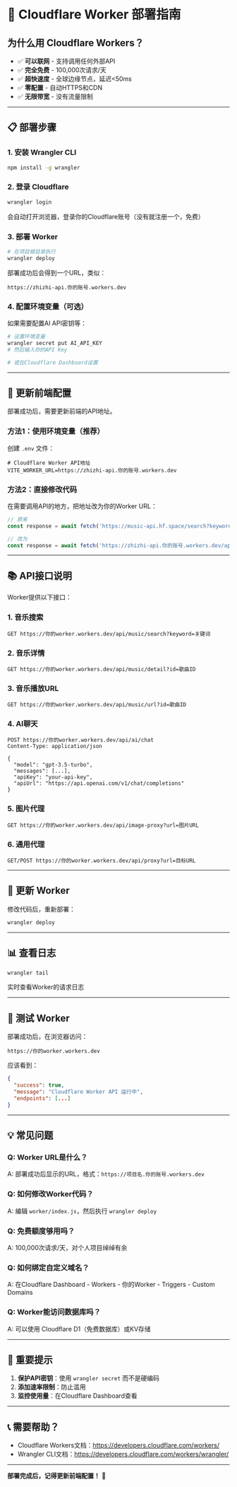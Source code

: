 # 🚀 Cloudflare Worker 部署指南

## 为什么用 Cloudflare Workers？
- ✅ **可以联网** - 支持调用任何外部API
- ✅ **完全免费** - 100,000次请求/天
- ✅ **超快速度** - 全球边缘节点，延迟<50ms
- ✅ **零配置** - 自动HTTPS和CDN
- ✅ **无限带宽** - 没有流量限制

---

## 📋 部署步骤

### 1. 安装 Wrangler CLI

```bash
npm install -g wrangler
```

### 2. 登录 Cloudflare

```bash
wrangler login
```

会自动打开浏览器，登录你的Cloudflare账号（没有就注册一个，免费）

### 3. 部署 Worker

```bash
# 在项目根目录执行
wrangler deploy
```

部署成功后会得到一个URL，类似：
```
https://zhizhi-api.你的账号.workers.dev
```

### 4. 配置环境变量（可选）

如果需要配置AI API密钥等：

```bash
# 设置环境变量
wrangler secret put AI_API_KEY
# 然后输入你的API Key

# 或在Cloudflare Dashboard设置
```

---

## 🔧 更新前端配置

部署成功后，需要更新前端的API地址。

### 方法1：使用环境变量（推荐）

创建 `.env` 文件：

```env
# Cloudflare Worker API地址
VITE_WORKER_URL=https://zhizhi-api.你的账号.workers.dev
```

### 方法2：直接修改代码

在需要调用API的地方，把地址改为你的Worker URL：

```javascript
// 原来
const response = await fetch('https://music-api.hf.space/search?keywords=xxx')

// 改为
const response = await fetch('https://zhizhi-api.你的账号.workers.dev/api/music/search?keyword=xxx')
```

---

## 📚 API接口说明

Worker提供以下接口：

### 1. 音乐搜索
```
GET https://你的worker.workers.dev/api/music/search?keyword=关键词
```

### 2. 音乐详情
```
GET https://你的worker.workers.dev/api/music/detail?id=歌曲ID
```

### 3. 音乐播放URL
```
GET https://你的worker.workers.dev/api/music/url?id=歌曲ID
```

### 4. AI聊天
```
POST https://你的worker.workers.dev/api/ai/chat
Content-Type: application/json

{
  "model": "gpt-3.5-turbo",
  "messages": [...],
  "apiKey": "your-api-key",
  "apiUrl": "https://api.openai.com/v1/chat/completions"
}
```

### 5. 图片代理
```
GET https://你的worker.workers.dev/api/image-proxy?url=图片URL
```

### 6. 通用代理
```
GET/POST https://你的worker.workers.dev/api/proxy?url=目标URL
```

---

## 🔄 更新 Worker

修改代码后，重新部署：

```bash
wrangler deploy
```

---

## 📊 查看日志

```bash
wrangler tail
```

实时查看Worker的请求日志

---

## 🎯 测试 Worker

部署成功后，在浏览器访问：

```
https://你的worker.workers.dev
```

应该看到：
```json
{
  "success": true,
  "message": "Cloudflare Worker API 运行中",
  "endpoints": [...]
}
```

---

## 💡 常见问题

### Q: Worker URL是什么？
A: 部署成功后显示的URL，格式：`https://项目名.你的账号.workers.dev`

### Q: 如何修改Worker代码？
A: 编辑 `worker/index.js`，然后执行 `wrangler deploy`

### Q: 免费额度够用吗？
A: 100,000次请求/天，对个人项目绰绰有余

### Q: 如何绑定自定义域名？
A: 在Cloudflare Dashboard - Workers - 你的Worker - Triggers - Custom Domains

### Q: Worker能访问数据库吗？
A: 可以使用 Cloudflare D1（免费数据库）或KV存储

---

## 🚨 重要提示

1. **保护API密钥**：使用 `wrangler secret` 而不是硬编码
2. **添加速率限制**：防止滥用
3. **监控使用量**：在Cloudflare Dashboard查看

---

## 📞 需要帮助？

- Cloudflare Workers文档：https://developers.cloudflare.com/workers/
- Wrangler CLI文档：https://developers.cloudflare.com/workers/wrangler/

---

**部署完成后，记得更新前端配置！** 🎉
